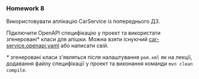 ### Homework 8

Використовувати аплікацію CarService із попереднього ДЗ.

Підключити OpenAPI специфікацію у проект та використати згенеровані* класи для апішки.
Можна взяти існуючий [car-service.openapi.yaml](specification/car-service.openapi.yaml) або написати свій.

_*_ згенеровані класи з'являться після налаштування `pom.xml` як на лекції, додавання файлу специфікації у проект 
та виконання команди `mvn clean compile`.